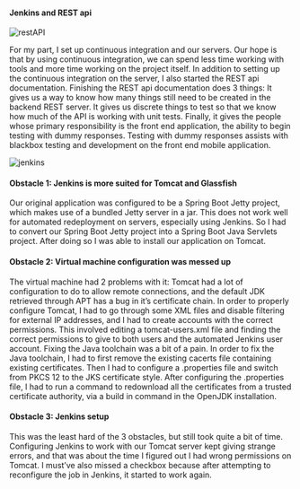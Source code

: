#### Jenkins and REST api

![restAPI](../../images/jonathan/restAPI.png)

For my part, I set up continuous integration and our servers. Our hope is that by using continuous integration, we can spend less time working with tools and more time working on the project itself. In addition to setting up the continuous integration on the server, I also started the REST api documentation. Finishing the REST api documentation does 3 things: It gives us a way to know how many things still need to be created in the backend REST server. It gives us discrete things to test so that we know how much of the API is working with unit tests. Finally, it gives the people whose primary responsibility is the front end application, the ability to begin testing with dummy responses. Testing with dummy responses assists with blackbox testing and development on the front end mobile application.

![jenkins](../../images/jonathan/jenkins.png)

#### Obstacle 1: Jenkins is more suited for Tomcat and Glassfish

Our original application was configured to be a Spring Boot Jetty project, which makes use of a bundled Jetty server in a jar. This does not work well for automated redeployment on servers, especially using Jenkins. So I had to convert our Spring Boot Jetty project into a Spring Boot Java Servlets project. After doing so I was able to install our application on Tomcat.

#### Obstacle 2: Virtual machine configuration was messed up

The virtual machine had 2 problems with it: Tomcat had a lot of configuration to do to allow remote connections, and the default JDK retrieved through APT has a bug in it’s certificate chain. In order to properly configure Tomcat, I had to go through some XML files and disable filtering for external IP addresses, and I had to create accounts with the correct permissions. This involved editing a tomcat-users.xml file and finding the correct permissions to give to both users and the automated Jenkins user account. Fixing the Java toolchain was a bit of a pain. In order to fix the Java toolchain, I had to first remove the existing cacerts file containing existing certificates. Then I had to configure a .properties file and switch from PKCS 12 to the JKS certificate style. After configuring the .properties file, I had to run a command to redownload all the certificates from a trusted certificate authority, via a build in command in the OpenJDK installation.

#### Obstacle 3: Jenkins setup

This was the least hard of the 3 obstacles, but still took quite a bit of time. Configuring Jenkins to work with our Tomcat server kept giving strange errors, and that was about the time I figured out I had wrong permissions on Tomcat. I must’ve also missed a checkbox because after attempting to reconfigure the job in Jenkins, it started to work again.
